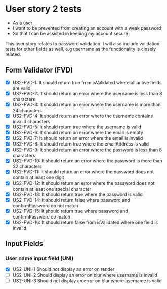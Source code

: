 # User story 2 tests

- As a user
- I want to be prevented from creating an account with a weak password
- So that I can be assisted in keeping my account secure

This user story relates to password validation. I will also include validation tests
for other fields as well, e.g username as the functionality is closely related.

## Form Validator (FVD)

- [x] US2-FVD-1: It should return true from isValidated where all active fields are valid
- [x] US2-FVD-2: It should return an error where the username is less than 8 characters
- [x] US2-FVD-3: It should return an error where the username is more than 24 characters
- [x] US2-FVD-4: It should return an error where the username contains invalid characters
- [x] US2-FVD-5: It should return true where the username is valid
- [x] US2-FVD-6: It should return an error where the email is empty
- [x] US2-FVD-7: It should return an error where the email is invalid
- [x] US2-FVD-8: It should return true where the emailAddress is valid
- [x] US2-FVD-9: It should return an error where the password is less than 8 characters
- [x] US2-FVD-10: It should return an error where the password is more than 32 characters
- [x] US2-FVD-11: It should return an error where the password does not contain at least one digit
- [x] US2-FVD-12: It should return an error where the password does not contain at least one special character
- [x] US2-FVD-13: It should return true where the password is valid
- [x] US2-FVD-14: It should return false where password and confirmPassword do not match
- [x] US2-FVD-15: It should return true where password and confirmPassword do match
- [x] US2-FVD-16: It should return false from isValidated where one field is invalid

## Input Fields

### User name input field (UNI)

- [x] US2-UNI-1 Should not display an error on render
- [ ] US2-UNI-2 Should display an error on blur where username is invalid
- [ ] US2-UNI-3 Should not display an error on blur where username is valid
